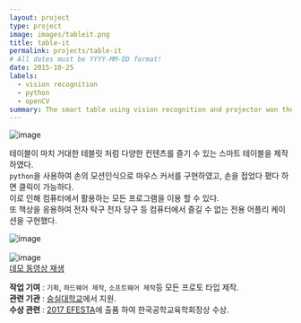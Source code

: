```yaml
---
layout: project
type: project
image: images/tableit.png
title: table-it
permalink: projects/table-it
# All dates must be YYYY-MM-DD format!
date: 2015-10-25
labels:
  - vision recognition
  - python
  - openCV
summary: The smart table using vision recognition and projector won the Minister Award at Efesta2017(KOREA)
---
```


![image](https://user-images.githubusercontent.com/55519519/126889144-c768e3af-db53-46de-910d-5e8e5b18b05b.png)<br>

테이블이 마치 거대한 테블릿 처럼 다양한 컨텐츠를 즐기 수 있는 스마트 테이블을 제작하였다.<br>
`python`을 사용하여 손의 모션인식으로 마우스 커서를 구현하였고, 손을 접었다 폈다 하면 클릭이 가능하다. <br>
이로 인해 컴퓨터에서 활용하는 모든 프로그램을 이용 할 수 있다.<br>
또 책상을 응용하여 전자 탁구 전자 당구 등 컴퓨터에서 즐길 수 없는 전용 어플리 케이션을 구현했다.<br>

![image](https://user-images.githubusercontent.com/55519519/126889150-dae21626-015d-42ba-a290-a2bc69fabf16.png)<br><br>
![image](https://user-images.githubusercontent.com/55519519/126910489-caed3c0b-e919-41e0-a5bf-9f6129087a90.png)<br>
[데모 동영상 재생]

<b>작업 기여</b> : `기획`, `하드웨어 제작`, `소프트웨어 제작`등 모든 프로토 타입 제작.  <br>
<b>관련 기관</b> : [숭실대학교]에서 지원.<br>
<b>수상 관련</b> : [2017 EFESTA]에 출품 하여 한국공학교육학회장상 수상.<br>

[데모 동영상 재생]: https://drive.google.com/file/d/1mOlBm2TFQ5ZDGcoSLmAbuFFRx_650tEs/view?usp=sharing
[숭실대학교]:        https://ssu.ac.kr/
[2017 EFESTA]:      http://e2festa.kr/
